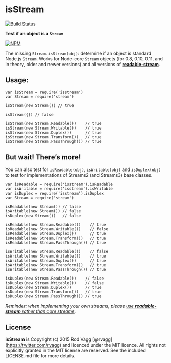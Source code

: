 isStream
========

[![Build Status](https://secure.travis-ci.org/rvagg/isstream.png)](http://travis-ci.org/rvagg/isstream)

**Test if an object is a `Stream`**

[![NPM](https://nodei.co/npm/isstream.svg)](https://nodei.co/npm/isstream/)

The missing `Stream.isStream(obj)`: determine if an object is standard Node.js `Stream`. Works for Node-core `Stream` objects (for 0.8, 0.10, 0.11, and in theory, older and newer versions) and all versions of **[readable-stream](https://github.com/isaacs/readable-stream)**.

Usage:
------

    var isStream = require('isstream')
    var Stream = require('stream')

    isStream(new Stream()) // true

    isStream({}) // false

    isStream(new Stream.Readable())    // true
    isStream(new Stream.Writable())    // true
    isStream(new Stream.Duplex())      // true
    isStream(new Stream.Transform())   // true
    isStream(new Stream.PassThrough()) // true

But wait! There’s more!
-----------------------

You can also test for `isReadable(obj)`, `isWritable(obj)` and `isDuplex(obj)` to test for implementations of Streams2 (and Streams3) base classes.

    var isReadable = require('isstream').isReadable
    var isWritable = require('isstream').isWritable
    var isDuplex = require('isstream').isDuplex
    var Stream = require('stream')

    isReadable(new Stream()) // false
    isWritable(new Stream()) // false
    isDuplex(new Stream())   // false

    isReadable(new Stream.Readable())    // true
    isReadable(new Stream.Writable())    // false
    isReadable(new Stream.Duplex())      // true
    isReadable(new Stream.Transform())   // true
    isReadable(new Stream.PassThrough()) // true

    isWritable(new Stream.Readable())    // false
    isWritable(new Stream.Writable())    // true
    isWritable(new Stream.Duplex())      // true
    isWritable(new Stream.Transform())   // true
    isWritable(new Stream.PassThrough()) // true

    isDuplex(new Stream.Readable())    // false
    isDuplex(new Stream.Writable())    // false
    isDuplex(new Stream.Duplex())      // true
    isDuplex(new Stream.Transform())   // true
    isDuplex(new Stream.PassThrough()) // true

*Reminder: when implementing your own streams, please [use **readable-stream** rather than core streams](http://r.va.gg/2014/06/why-i-dont-use-nodes-core-stream-module.html).*

License
-------

**isStream** is Copyright (c) 2015 Rod Vagg <span class="citation" data-cites="rvagg">\[@rvagg\]</span>(https://twitter.com/rvagg) and licenced under the MIT licence. All rights not explicitly granted in the MIT license are reserved. See the included LICENSE.md file for more details.
